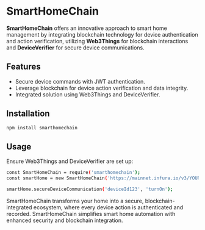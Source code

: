 # SmartHomeChain

**SmartHomeChain** offers an innovative approach to smart home management by integrating blockchain technology for device authentication and action verification, utilizing **Web3Things** for blockchain interactions and **DeviceVerifier** for secure device communications.

## Features

- Secure device commands with JWT authentication.
- Leverage blockchain for device action verification and data integrity.
- Integrated solution using Web3Things and DeviceVerifier.

## Installation

```bash
npm install smarthomechain
```

## Usage

Ensure Web3Things and DeviceVerifier are set up:

```bash
const SmartHomeChain = require('smarthomechain');
const smartHome = new SmartHomeChain('https://mainnet.infura.io/v3/YOUR_PROJECT_ID', 'mqtt://broker.hivemq.com', 'yourSecret');

smartHome.secureDeviceCommunication('deviceId123', 'turnOn');


```
SmartHomeChain transforms your home into a secure, blockchain-integrated ecosystem, where every device action is authenticated and recorded. SmartHomeChain simplifies smart home automation with enhanced security and blockchain integration.